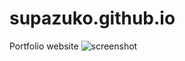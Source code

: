 # supazuko.github.io
Portfolio website
![screenshot](https://user-images.githubusercontent.com/38249680/55245900-678c1c00-5244-11e9-935c-eda9c244c680.png)
